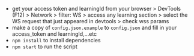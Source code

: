 - get your access token and learningId from your browser > DevTools (F12) > Network > filter: WS > access any learning section > select the WS request that just appeared in devtools > check wss params
- make a copy of `config.json.example` to `config.json` and fill in your access_token and learningId,...etc
- `npm install` to install dependencies
- `npm start` to run the script